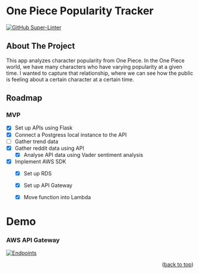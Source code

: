 # One Piece Popularity Tracker

[![GitHub Super-Linter](https://github.com/martham0/one-piece-api/actions/workflows/super-linter.yml/badge.svg)](https://github.com/marketplace/actions/super-linter)

<!-- ABOUT THE PROJECT -->
## About The Project
This app analyzes character popularity from One Piece. In the One Piece world, we have many characters who have varying popularity at a given time. I wanted to capture that relationship, where we can see how the public is feeling about a certain character at a certain time. 


<!-- ROADMAP -->
## Roadmap

### MVP
- [x] Set up APIs using Flask
- [x] Connect a Postgress local instance to the API
- [ ] Gather trend data 
- [x] Gather reddit data using API
    - [x] Analyse API data using Vader sentiment analysis
      
- [x] Implement AWS SDK
    - [x] Set up RDS
    - [x] Set up API Gateway
    - [x] Move function into Lambda


# Demo
### AWS API Gateway
[![Endpoints](https://i9.ytimg.com/vi_webp/IWb_oIAs5N8/mqdefault.webp?v=6601d212&sqp=CJCmh7AG&rs=AOn4CLAdscqW-g1YXMQ7tgJjnqwIvmvMCw)](https://youtu.be/IWb_oIAs5N8)


<p align="right">(<a href="#readme-top">back to top</a>)</p>

